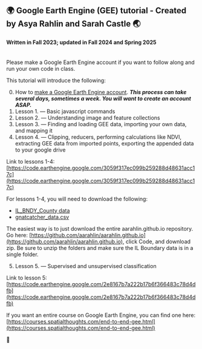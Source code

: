 ## 🌍 Google Earth Engine (GEE) tutorial - Created by Asya Rahlin and Sarah Castle 🌏
#### Written in Fall 2023; updated in Fall 2024 and Spring 2025

<br>
Please make a Google Earth Engine account if you want to follow along and run your own code in class.  
</details>
<br>

This tutorial will introduce the following: 
<br>

0. How to [make a Google Earth Engine account](https://aarahlin.github.io/0). ***This process can take several days, sometimes a week. You will want to create an account ASAP.***
1. Lesson 1. — Basic javascript commands
2. Lesson 2. — Understanding image and feature collections
3. Lesson 3. — Finding and loading GEE data, importing your own data, and mapping it
4. Lesson 4. — Clipping, reducers, performing calculations like NDVI, extracting GEE data from imported points, exporting the appended data to your google drive

Link to lessons 1-4: [https://code.earthengine.google.com/3059f317ec099b259288d48631acc17c](https://code.earthengine.google.com/3059f317ec099b259288d48631acc17c)

For lessons 1-4, you will need to download the following:
- [IL_BNDY_County data](https://github.com/aarahlin/aarahlin.github.io/tree/main/IL_BNDY_County)
- [gnatcatcher_data.csv](https://github.com/aarahlin/aarahlin.github.io/blob/main/gnatcatcher_data.csv)

The easiest way is to just download the entire aarahlin.github.io repository.
Go here: [https://github.com/aarahlin/aarahlin.github.io](https://github.com/aarahlin/aarahlin.github.io), click Code, and download zip. Be sure to unzip the folders and make sure the IL Boundary data is in a single folder.

5. Lesson 5. — Supervised and unsupervised classification

Link to lesson 5: [https://code.earthengine.google.com/2e8167b7a222b17b6f366483c78d4dfb](https://code.earthengine.google.com/2e8167b7a222b17b6f366483c78d4dfb) 

If you want an entire course on Google Earth Engine, you can find one here: [https://courses.spatialthoughts.com/end-to-end-gee.html](https://courses.spatialthoughts.com/end-to-end-gee.html)



<details style="cursor: pointer;">
  <summary style="outline: none; user-select: none; list-style-type: none; margin-bottom: -1px;">🔮</summary>
As you peer into the cloudy depths of the crystal ball, a message emerges: 'Signs point to success, but only if you commit to the magical journey of debugging.'
 </details>








<meta http-equiv='cache-control' content='no-cache'> 
<meta http-equiv='expires' content='0'> 
<meta http-equiv='pragma' content='no-cache'>


